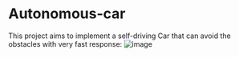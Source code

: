 # Autonomous-car
This project aims to implement a self-driving Car that can avoid the  obstacles with very fast response:
![image](https://github.com/faatthy/Autonomous-car/assets/110846097/e3e9f243-0ce5-4b6f-a206-648a781ee289)
